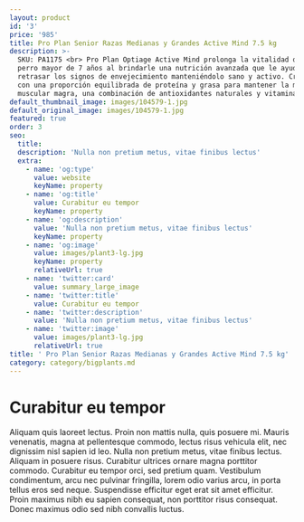 ```yaml
---
layout: product
id: '3'
price: '985'
title: Pro Plan Senior Razas Medianas y Grandes Active Mind 7.5 kg
description: >-
  SKU: PA1175 <br> Pro Plan Optiage Active Mind prolonga la vitalidad de tu
  perro mayor de 7 años al brindarle una nutrición avanzada que le ayudará a
  retrasar los signos de envejecimiento manteniéndolo sano y activo. Croquetas
  con una proporción equilibrada de proteína y grasa para mantener la masa
  muscular magra, una combinación de antioxidantes naturales y vitaminas E y C.
default_thumbnail_image: images/104579-1.jpg
default_original_image: images/104579-1.jpg
featured: true
order: 3
seo:
  title:
  description: 'Nulla non pretium metus, vitae finibus lectus'
  extra:
    - name: 'og:type'
      value: website
      keyName: property
    - name: 'og:title'
      value: Curabitur eu tempor
      keyName: property
    - name: 'og:description'
      value: 'Nulla non pretium metus, vitae finibus lectus'
      keyName: property
    - name: 'og:image'
      value: images/plant3-lg.jpg
      keyName: property
      relativeUrl: true
    - name: 'twitter:card'
      value: summary_large_image
    - name: 'twitter:title'
      value: Curabitur eu tempor
    - name: 'twitter:description'
      value: 'Nulla non pretium metus, vitae finibus lectus'
    - name: 'twitter:image'
      value: images/plant3-lg.jpg
      relativeUrl: true
title: ' Pro Plan Senior Razas Medianas y Grandes Active Mind 7.5 kg'
category: category/bigplants.md
---
```


# Curabitur eu tempor

Aliquam quis laoreet lectus. Proin non mattis nulla, quis posuere mi. Mauris venenatis, magna at pellentesque commodo, lectus risus vehicula elit, nec dignissim nisl sapien id leo. Nulla non pretium metus, vitae finibus lectus. Aliquam in posuere risus. Curabitur ultrices ornare magna porttitor commodo. Curabitur eu tempor orci, sed pretium quam. Vestibulum condimentum, arcu nec pulvinar fringilla, lorem odio varius arcu, in porta tellus eros sed neque. Suspendisse efficitur eget erat sit amet efficitur. Proin maximus nibh eu sapien consequat, non porttitor risus consequat. Donec maximus odio sed nibh convallis luctus.